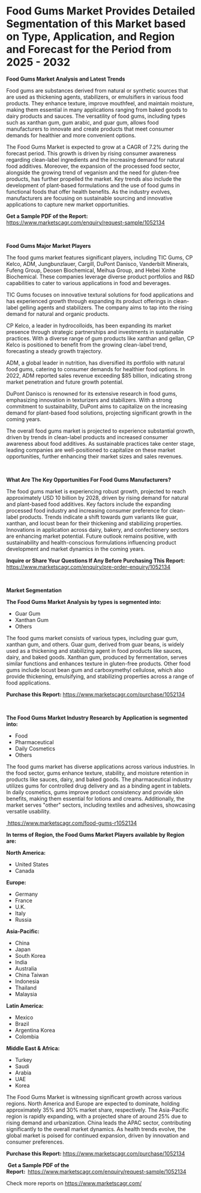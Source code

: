 <p><h1>Food Gums Market Provides Detailed Segmentation of this Market based on Type, Application, and Region and Forecast for the Period from 2025 - 2032</h1></p><p><strong>Food Gums Market Analysis and Latest Trends</strong></p>
<p><p>Food gums are substances derived from natural or synthetic sources that are used as thickening agents, stabilizers, or emulsifiers in various food products. They enhance texture, improve mouthfeel, and maintain moisture, making them essential in many applications ranging from baked goods to dairy products and sauces. The versatility of food gums, including types such as xanthan gum, gum arabic, and guar gum, allows food manufacturers to innovate and create products that meet consumer demands for healthier and more convenient options.</p><p>The Food Gums Market is expected to grow at a CAGR of 7.2% during the forecast period. This growth is driven by rising consumer awareness regarding clean-label ingredients and the increasing demand for natural food additives. Moreover, the expansion of the processed food sector, alongside the growing trend of veganism and the need for gluten-free products, has further propelled the market. Key trends also include the development of plant-based formulations and the use of food gums in functional foods that offer health benefits. As the industry evolves, manufacturers are focusing on sustainable sourcing and innovative applications to capture new market opportunities.</p></p>
<p><strong>Get a Sample PDF of the Report:&nbsp;</strong> <a href="https://www.marketscagr.com/enquiry/request-sample/1052134?utm_campaign=1995&utm_medium=2&utm_source=Github&utm_content=ia&utm_term=14022025&utm_id=food-gums">https://www.marketscagr.com/enquiry/request-sample/1052134</a></p>
<p>&nbsp;</p>
<p><strong>Food Gums Major Market Players</strong></p>
<p><p>The food gums market features significant players, including TIC Gums, CP Kelco, ADM, Jungbunzlauer, Cargill, DuPont Danisco, Vanderbilt Minerals, Fufeng Group, Deosen Biochemical, Meihua Group, and Hebei Xinhe Biochemical. These companies leverage diverse product portfolios and R&D capabilities to cater to various applications in food and beverages.</p><p>TIC Gums focuses on innovative textural solutions for food applications and has experienced growth through expanding its product offerings in clean-label gelling agents and stabilizers. The company aims to tap into the rising demand for natural and organic products.</p><p>CP Kelco, a leader in hydrocolloids, has been expanding its market presence through strategic partnerships and investments in sustainable practices. With a diverse range of gum products like xanthan and gellan, CP Kelco is positioned to benefit from the growing clean-label trend, forecasting a steady growth trajectory.</p><p>ADM, a global leader in nutrition, has diversified its portfolio with natural food gums, catering to consumer demands for healthier food options. In 2022, ADM reported sales revenue exceeding $85 billion, indicating strong market penetration and future growth potential.</p><p>DuPont Danisco is renowned for its extensive research in food gums, emphasizing innovation in texturizers and stabilizers. With a strong commitment to sustainability, DuPont aims to capitalize on the increasing demand for plant-based food solutions, projecting significant growth in the coming years.</p><p>The overall food gums market is projected to experience substantial growth, driven by trends in clean-label products and increased consumer awareness about food additives. As sustainable practices take center stage, leading companies are well-positioned to capitalize on these market opportunities, further enhancing their market sizes and sales revenues.</p></p>
<p>&nbsp;</p>
<p><strong>What Are The Key Opportunities For Food Gums Manufacturers?</strong></p>
<p><p>The food gums market is experiencing robust growth, projected to reach approximately USD 10 billion by 2028, driven by rising demand for natural and plant-based food additives. Key factors include the expanding processed food industry and increasing consumer preference for clean-label products. Trends indicate a shift towards gum variants like guar, xanthan, and locust bean for their thickening and stabilizing properties. Innovations in application across dairy, bakery, and confectionery sectors are enhancing market potential. Future outlook remains positive, with sustainability and health-conscious formulations influencing product development and market dynamics in the coming years.</p></p>
<p><strong>Inquire or Share Your Questions If Any Before Purchasing This Report:</strong> <a href="https://www.marketscagr.com/enquiry/pre-order-enquiry/1052134?utm_campaign=1995&utm_medium=2&utm_source=Github&utm_content=ia&utm_term=14022025&utm_id=food-gums">https://www.marketscagr.com/enquiry/pre-order-enquiry/1052134</a></p>
<p>&nbsp;</p>
<p><strong>Market Segmentation</strong></p>
<p><strong>The Food Gums Market Analysis by types is segmented into:</strong></p>
<p><ul><li>Guar Gum</li><li>Xanthan Gum</li><li>Others</li></ul></p>
<p><p>The food gums market consists of various types, including guar gum, xanthan gum, and others. Guar gum, derived from guar beans, is widely used as a thickening and stabilizing agent in food products like sauces, dairy, and baked goods. Xanthan gum, produced by fermentation, serves similar functions and enhances texture in gluten-free products. Other food gums include locust bean gum and carboxymethyl cellulose, which also provide thickening, emulsifying, and stabilizing properties across a range of food applications.</p></p>
<p><strong>Purchase this Report:&nbsp;</strong><a href="https://www.marketscagr.com/purchase/1052134?utm_campaign=1995&utm_medium=2&utm_source=Github&utm_content=ia&utm_term=14022025&utm_id=food-gums">https://www.marketscagr.com/purchase/1052134</a></p>
<p>&nbsp;</p>
<p><strong>The Food Gums Market Industry Research by Application is segmented into:</strong></p>
<p><ul><li>Food</li><li>Pharmaceutical</li><li>Daily Cosmetics</li><li>Others</li></ul></p>
<p><p>The food gums market has diverse applications across various industries. In the food sector, gums enhance texture, stability, and moisture retention in products like sauces, dairy, and baked goods. The pharmaceutical industry utilizes gums for controlled drug delivery and as a binding agent in tablets. In daily cosmetics, gums improve product consistency and provide skin benefits, making them essential for lotions and creams. Additionally, the market serves "other" sectors, including textiles and adhesives, showcasing versatile usability.</p></p>
<p><a href="https://www.marketscagr.com/food-gums-r1052134?utm_campaign=1995&utm_medium=2&utm_source=Github&utm_content=ia&utm_term=14022025&utm_id=food-gums">&nbsp;https://www.marketscagr.com/food-gums-r1052134</a></p>
<p><strong>In terms of Region, the Food Gums Market Players available by Region are:</strong></p>
<p>
    <p> <strong> North America: </strong>
        <ul>
            <li>United States</li>
            <li>Canada</li>
        </ul>
        </p> 
    <p> <strong> Europe: </strong>
        <ul>
            <li>Germany</li>
            <li>France</li>
            <li>U.K.</li>
            <li>Italy</li>
            <li>Russia</li>
        </ul>
        </p> 
    <p> <strong> Asia-Pacific: </strong>
        <ul>
            <li>China</li>
            <li>Japan</li>
            <li>South Korea</li>
            <li>India</li>
            <li>Australia</li>
            <li>China Taiwan</li>
            <li>Indonesia</li>
            <li>Thailand</li>
            <li>Malaysia</li>
        </ul>
        </p> 
    <p> <strong> Latin America: </strong>
        <ul>
            <li>Mexico</li>
            <li>Brazil</li>
            <li>Argentina Korea</li>
            <li>Colombia</li>
        </ul>
        </p> 
    <p> <strong> Middle East & Africa: </strong>
        <ul>
            <li>Turkey</li>
            <li>Saudi</li>
            <li>Arabia</li>
            <li>UAE</li>
            <li>Korea</li>
        </ul>
    </p>
    </p>
<p><p>The Food Gums Market is witnessing significant growth across various regions. North America and Europe are expected to dominate, holding approximately 35% and 30% market share, respectively. The Asia-Pacific region is rapidly expanding, with a projected share of around 25% due to rising demand and urbanization. China leads the APAC sector, contributing significantly to the overall market dynamics. As health trends evolve, the global market is poised for continued expansion, driven by innovation and consumer preferences.</p></p>
<p><strong>Purchase this Report: </strong><a href="https://www.marketscagr.com/purchase/1052134?utm_campaign=1995&utm_medium=2&utm_source=Github&utm_content=ia&utm_term=14022025&utm_id=food-gums">https://www.marketscagr.com/purchase/1052134</a></p>
<p>&nbsp;<strong>Get a Sample PDF of the Report:&nbsp;&nbsp;</strong><a href="https://www.marketscagr.com/enquiry/request-sample/1052134?utm_campaign=1995&utm_medium=2&utm_source=Github&utm_content=ia&utm_term=14022025&utm_id=food-gums">https://www.marketscagr.com/enquiry/request-sample/1052134</a></p>
<p><strong></strong></p>
<p>Check more reports on <a href="https://www.marketscagr.com/?utm_campaign=1995&utm_medium=2&utm_source=Github&utm_content=ia&utm_term=14022025&utm_id=food-gums">https://www.marketscagr.com/</a></p>